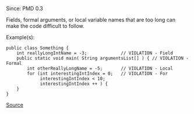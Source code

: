 Since: PMD 0.3

Fields, formal arguments, or local variable names that are too long can make the code difficult to follow.

Example(s):
```
public class Something {
	int reallyLongIntName = -3;  			// VIOLATION - Field
	public static void main( String argumentsList[] ) { // VIOLATION - Formal
		int otherReallyLongName = -5; 		// VIOLATION - Local
		for (int interestingIntIndex = 0;	// VIOLATION - For
             interestingIntIndex < 10;
             interestingIntIndex ++ ) {
    }
}
```

[Source](https://pmd.github.io/pmd-5.6.1/pmd-java/rules/java/naming.html#LongVariable)
